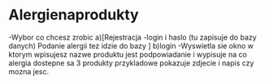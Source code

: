 # Alergienaprodukty
-Wybor co chcesz zrobic
a)[Rejestracja -login i haslo (tu zapisuje do bazy danych)
Podanie alergii tez idzie do bazy ]
b)login -Wyswietla sie okno w ktorym wpisujesz nazwe produktu jest podpowiadanie i wypisuje na co alergia dostepne sa 3 produkty przykladowe pokazuje zdjecie i napis czy mozna jesc.
